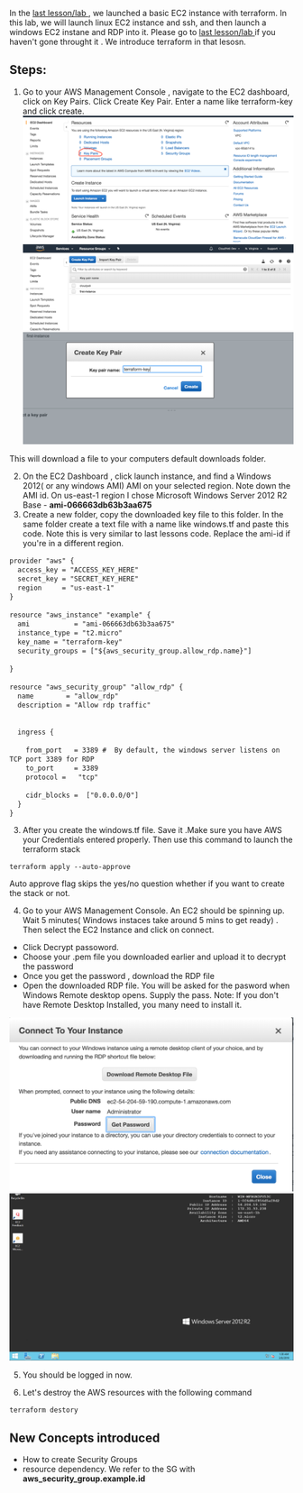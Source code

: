 In the [last lesson/lab ](lesson1-ec2-with-terraform.MD), we launched a basic EC2 instance with terraform. 
In this lab, we will launch linux EC2 instance and ssh, and then launch a windows EC2 instane and RDP into it. Please go to  [last lesson/lab ](lesson1-ec2-with-terraform.MD) if you haven't gone throught it . We introduce terraform in that lesosn. 



## Steps: 

1) Go to your AWS Management Console , navigate to the EC2 dashboard, click on Key Pairs. Click Create Key Pair. Enter a name like terraform-key and click create. 
![key](../images/key-pair.png)
![key](../images/Create-key-start.png)
![key](../images/Create-key.png)

This will download a file to your computers default downloads folder. 

2) On the EC2 Dashboard , click launch instance,  and find a Windows 2012( or any windows AMI)  AMI on your selected region. Note down the AMI id. On us-east-1 region I chose Microsoft Windows Server 2012 R2 Base - **ami-066663db63b3aa675**
2) Create a new folder, copy the downloaded key file to this folder. In the same folder create a text file with a name like windows.tf and paste this code. Note this is very similar to last lessons code. Replace the ami-id if you're in a different region.
```HCL
provider "aws" {
  access_key = "ACCESS_KEY_HERE"
  secret_key = "SECRET_KEY_HERE"
  region     = "us-east-1"
}

resource "aws_instance" "example" {
  ami           = "ami-066663db63b3aa675"
  instance_type = "t2.micro"
  key_name = "terraform-key"
  security_groups = ["${aws_security_group.allow_rdp.name}"]

}

resource "aws_security_group" "allow_rdp" {
  name        = "allow_rdp"
  description = "Allow rdp traffic"


  ingress {

    from_port   = 3389 #  By default, the windows server listens on TCP port 3389 for RDP
    to_port     = 3389
    protocol =   "tcp"

    cidr_blocks =  ["0.0.0.0/0"]
  }
}
```

3) After you create the windows.tf file. Save it .Make sure you have AWS your Credentials entered properly.  Then use this command to launch the terraform stack 
```
terraform apply --auto-approve 
```

Auto approve flag skips the yes/no question whether if you want to create the stack or not. 

4) Go to your AWS Management Console. An EC2 should be spinning up. Wait 5 minutes( Windows instaces take around 5 mins to get ready) . Then select the EC2 Instance and click on connect. 
- Click Decrypt passoword. 
- Choose your .pem file you downloaded earlier and upload it to decrypt the password
- Once you get the password , download the RDP file
- Open the downloaded RDP file. You will be asked for the pasword when Windows Remote desktop opens. Supply the pass. Note: If you don't have Remote Desktop Installed, you many need to install it. 

![key](../images/decrypt-pass.png)
![key](../images/windows.png)

5) You should be logged in now. 

6) Let's destroy the AWS resources with the following command
```
terraform destory
```









## New Concepts introduced
- How to create Security Groups 
- resource dependency. We refer to the SG with **aws_security_group.example.id**

